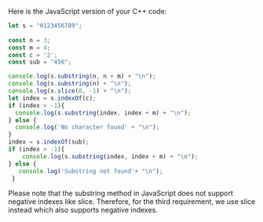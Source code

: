 Here is the JavaScript version of your C++ code:

```JavaScript
let s = "0123456789";
  
const n = 3;
const m = 4;
const c = '2';
const sub = "456";

console.log(s.substring(n, n + m) + "\n");
console.log(s.substring(n) + "\n");
console.log(s.slice(0, -1) + "\n"); 
let index = s.indexOf(c);
if (index > -1){
  console.log(s.substring(index, index + m) + "\n");
} else {
  console.log('No character found' + "\n");
}
index = s.indexOf(sub); 
if (index > -1){
    console.log(s.substring(index, index + m) + "\n");
} else {
   console.log('Substring not found'+ "\n");
 }
```
Please note that the substring method in JavaScript does not support negative indexes like slice. Therefore, for the third requirement, we use slice instead which also supports negative indexes.
